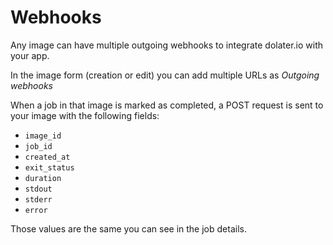 # Webhooks

Any image can have multiple outgoing webhooks to integrate dolater.io with your app.

In the image form (creation or edit) you can add multiple URLs as _Outgoing webhooks_

When a job in that image is marked as completed, a POST request is sent to your image with the following fields:

+ `image_id`
+ `job_id`
+ `created_at`
+ `exit_status`
+ `duration`
+ `stdout`
+ `stderr`
+ `error`

Those values are the same you can see in the job details.
